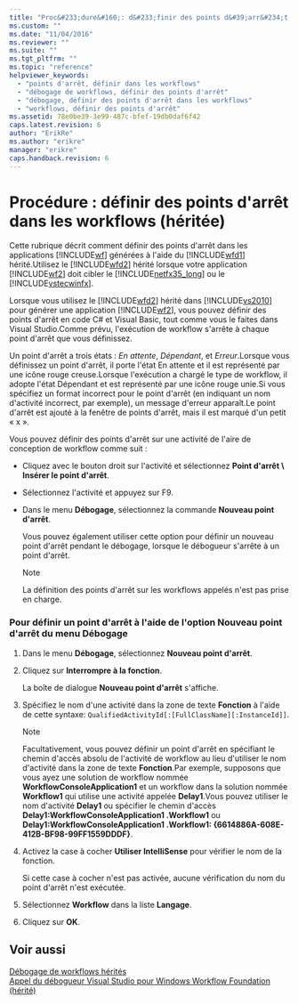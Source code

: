 ```yaml
---
title: "Proc&#233;dure&#160;: d&#233;finir des points d&#39;arr&#234;t dans les workflows (h&#233;rit&#233;e) | Microsoft Docs"
ms.custom: ""
ms.date: "11/04/2016"
ms.reviewer: ""
ms.suite: ""
ms.tgt_pltfrm: ""
ms.topic: "reference"
helpviewer_keywords: 
  - "points d'arrêt, définir dans les workflows"
  - "débogage de workflows, définir des points d'arrêt"
  - "débogage, définir des points d'arrêt dans les workflows"
  - "workflows, définir des points d'arrêt"
ms.assetid: 78e0be39-3e99-487c-bfef-19db0daf6f42
caps.latest.revision: 6
author: "ErikRe"
ms.author: "erikre"
manager: "erikre"
caps.handback.revision: 6
---
```

# Proc&#233;dure&#160;: d&#233;finir des points d&#39;arr&#234;t dans les workflows (h&#233;rit&#233;e)
Cette rubrique décrit comment définir des points d'arrêt dans les applications [!INCLUDE[wf](../workflow-designer/includes/wf_md.md)] générées à l'aide du [!INCLUDE[wfd1](../workflow-designer/includes/wfd1_md.md)] hérité.Utilisez le [!INCLUDE[wfd2](../workflow-designer/includes/wfd2_md.md)] hérité lorsque votre application [!INCLUDE[wf2](../workflow-designer/includes/wf2_md.md)] doit cibler le [!INCLUDE[netfx35_long](../workflow-designer/includes/netfx35_long_md.md)] ou le [!INCLUDE[vstecwinfx](../workflow-designer/includes/vstecwinfx_md.md)].  
  
 Lorsque vous utilisez le [!INCLUDE[wfd2](../workflow-designer/includes/wfd2_md.md)] hérité dans [!INCLUDE[vs2010](../modeling/includes/vs2010_md.md)] pour générer une application [!INCLUDE[wf2](../workflow-designer/includes/wf2_md.md)], vous pouvez définir des points d'arrêt en code C\# et Visual Basic, tout comme vous le faites dans Visual Studio.Comme prévu, l'exécution de workflow s'arrête à chaque point d'arrêt que vous définissez.  
  
 Un point d'arrêt a trois états : *En attente*, *Dépendant*, et *Erreur*.Lorsque vous définissez un point d'arrêt, il porte l'état En attente et il est représenté par une icône rouge creuse.Lorsque l'exécution a chargé le type de workflow, il adopte l'état Dépendant et est représenté par une icône rouge unie.Si vous spécifiez un format incorrect pour le point d'arrêt \(en indiquant un nom d'activité incorrect, par exemple\), un message d'erreur apparaît.Le point d'arrêt est ajouté à la fenêtre de points d'arrêt, mais il est marqué d'un petit « x ».  
  
 Vous pouvez définir des points d'arrêt sur une activité de l'aire de conception de workflow comme suit :  
  
-   Cliquez avec le bouton droit sur l'activité et sélectionnez **Point d'arrêt \\ Insérer le point d'arrêt**.  
  
-   Sélectionnez l'activité et appuyez sur F9.  
  
-   Dans le menu **Débogage**, sélectionnez la commande **Nouveau point d'arrêt**.  
  
     Vous pouvez également utiliser cette option pour définir un nouveau point d'arrêt pendant le débogage, lorsque le débogueur s'arrête à un point d'arrêt.  
  
    > [!NOTE]
    >  La définition des points d'arrêt sur les workflows appelés n'est pas prise en charge.  
  
### Pour définir un point d'arrêt à l'aide de l'option Nouveau point d'arrêt du menu Débogage  
  
1.  Dans le menu **Débogage**, sélectionnez **Nouveau point d'arrêt**.  
  
2.  Cliquez sur **Interrompre à la fonction**.  
  
     La boîte de dialogue **Nouveau point d'arrêt** s'affiche.  
  
3.  Spécifiez le nom d'une activité dans la zone de texte **Fonction** à l'aide de cette syntaxe: `QualifiedActivityId[:[FullClassName][:InstanceId]]`.  
  
    > [!NOTE]
    >  Facultativement, vous pouvez définir un point d'arrêt en spécifiant le chemin d'accès absolu de l'activité de workflow au lieu d'utiliser le nom d'activité dans la zone de texte **Fonction**.Par exemple, supposons que vous ayez une solution de workflow nommée **WorkflowConsoleApplication1** et un workflow dans la solution nommée **Workflow1** qui utilise une activité appelée **Delay1**.Vous pouvez utiliser le nom d'activité **Delay1** ou spécifier le chemin d'accès **Delay1:WorkflowConsoleApplication1 .Workflow1** ou **Delay1:WorkflowConsoleApplication1 .Workflow1: {6614886A\-608E\-412B\-BF98\-99FF1559DDDF}**.  
  
4.  Activez la case à cocher **Utiliser IntelliSense** pour vérifier le nom de la fonction.  
  
     Si cette case à cocher n'est pas activée, aucune vérification du nom du point d'arrêt n'est exécutée.  
  
5.  Sélectionnez **Workflow** dans la liste **Langage**.  
  
6.  Cliquez sur **OK**.  
  
## Voir aussi  
 [Débogage de workflows hérités](../workflow-designer/debugging-legacy-workflows.md)   
 [Appel du débogueur Visual Studio pour Windows Workflow Foundation \(hérité\)](../workflow-designer/invoking-the-visual-studio-debugger-for-windows-workflow-foundation-legacy.md)